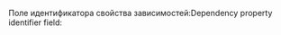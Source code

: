 <span data-ttu-id="a2f7b-101">Поле идентификатора свойства зависимостей:</span><span class="sxs-lookup"><span data-stu-id="a2f7b-101">Dependency property identifier field:</span></span>